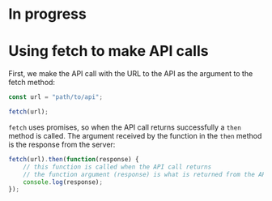 # In progress

# Using fetch to make API calls

First, we make the API call with the URL to the API as the argument to the fetch method:

```js
const url = "path/to/api";

fetch(url);
```

`fetch` uses promises, so when the API call returns successfully a `then` method is called. The argument received by the function in the `then` method is the response from the server:

```js
fetch(url).then(function(response) {
    // this function is called when the API call returns
    // the function argument (response) is what is returned from the API
    console.log(response);
});
```
